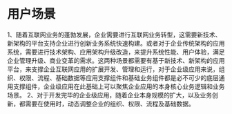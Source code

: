 # 用户场景

1、随着互联网业务的蓬勃发展，企业需要进行互联网业务转型，这需要新技术、新架构的平台支持企业进行创新业务系统快速构建。或者对于企业传统架构的应用系统，需要进行技术架构、应用架构升级改造，来提升系统性能、用户体验，满足企业管理升级、商业变革的需求。这两种场景都需要有基于新技术、新架构的应用平台，来支撑企业互联网应用的扩展开发、管理和运行，对于企业级应用来说，组织、权限、流程、基础数据等应用支撑组件和基础业务组件都是必不可少的底层通用支撑组件，企业级应用在此基础上可以聚焦企业应用的本身核心业务逻辑和业务场景。
2、对于开发完毕的企业级应用，随着企业本身规模的扩大，以及业务创新，都需要在使用时，动态调整企业的组织、权限、流程及基础数据。